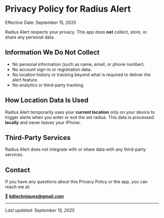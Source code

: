 # Privacy Policy for Radius Alert

Effective Date: September 15, 2025  

Radius Alert respects your privacy. This app does **not** collect, store, or share any personal data.  

## Information We Do Not Collect
- No personal information (such as name, email, or phone number).  
- No account sign-in or registration data.  
- No location history or tracking beyond what is required to deliver the alert feature.  
- No analytics or third-party tracking.  

## How Location Data Is Used
Radius Alert temporarily uses your **current location** only on your device to trigger alerts when you enter or exit the set radius. This data is processed **locally** and never leaves your iPhone.  

## Third-Party Services
Radius Alert does not integrate with or share data with any third-party services.  

## Contact
If you have any questions about this Privacy Policy or the app, you can reach me at:  

📧 **kdtechniques@gmail.com**

---

_Last updated: September 15, 2025_

